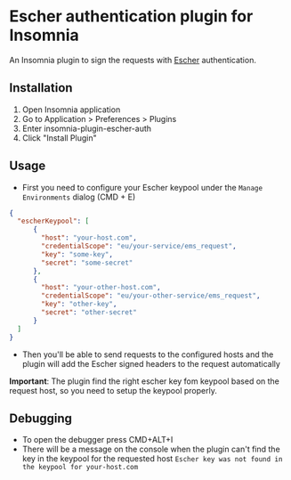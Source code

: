 # Escher authentication plugin for Insomnia
An Insomnia plugin to sign the requests with [Escher](http://escherauth.io/) authentication.

## Installation
1. Open Insomnia application
2. Go to Application > Preferences > Plugins 
3. Enter insomnia-plugin-escher-auth 
4. Click "Install Plugin"

## Usage
- First you need to configure your Escher keypool under the `Manage Environments` dialog (CMD + E)
```json
{
  "escherKeypool": [
      {
        "host": "your-host.com",
        "credentialScope": "eu/your-service/ems_request",
        "key": "some-key",
        "secret": "some-secret"
      },
      {
        "host": "your-other-host.com",
        "credentialScope": "eu/your-other-service/ems_request",
        "key": "other-key",
        "secret": "other-secret"
      }
  ]
}
```
- Then you'll be able to send requests to the configured hosts and the plugin will add the Escher signed headers to the request automatically

__Important__: The plugin find the right escher key fom keypool based on the request host, so you need to setup the keypool properly.

## Debugging
- To open the debugger press CMD+ALT+I
- There will be a message on the console when the plugin can't find the key in the keypool for the requested host
`Escher key was not found in the keypool for your-host.com`